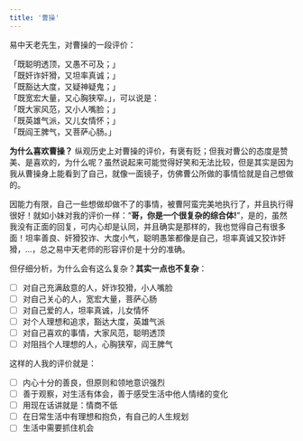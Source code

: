 ```yaml
---
title: '曹操'
---
```

 
易中天老先生，对曹操的一段评价：

「既聪明透顶，又愚不可及；」  
「既奸诈奸猾，又坦率真诚；」  
「既豁达大度，又疑神疑鬼；」  
「既宽宏大量，又心胸狭窄。」，可以说是：  
「既大家风范，又小人嘴脸；」  
「既英雄气派，又儿女情怀；」  
「既阎王脾气，又菩萨心肠。」  

__为什么喜欢曹操？__ 纵观历史上对曹操的评价，有褒有贬；但我对曹公的态度是赞美、是喜欢的，为什么呢？虽然说起来可能觉得好笑和无法比较，但是其实是因为我从曹操身上能看到了自己，就像一面镜子，仿佛曹公所做的事情恰就是自己想做的。

因能力有限，自己一些想做却做不了的事情，被曹阿蛮完美地执行了，并且执行得很好！就如小妹对我的评价一样：“**哥，你是一个很复杂的综合体!**”，是的，虽然我没有正面的回复，可内心却是认同，并且确实是那样的，我也觉得自己有很多面！坦率善良、奸猾狡诈、大度小气，聪明愚笨都像是自己，坦率真诚又狡诈奸猾，...，总之易中天老师的形容评价是十分的准确。

但仔细分析，为什么会有这么复杂？__其实一点也不复杂__：

- [ ] 对自己充满敌意的人，奸诈狡猾，小人嘴脸
- [ ] 对自己关心的人，宽宏大量，菩萨心肠
- [ ] 对自己爱的人，坦率真诚，儿女情怀
- [ ] 对个人理想和追求，豁达大度，英雄气派
- [ ] 对自己喜欢的事情，大家风范，聪明透顶
- [ ] 对阻挡个人理想的人，心胸狭窄，阎王脾气

这样的人我的评价就是：
- [ ] 内心十分的善良，但原则和领地意识强烈
- [ ] 善于观察，对生活有体会，善于感受生活中他人情绪的变化
- [ ] 用现在话讲就是：情商不低
- [ ] 在日常生活中有理想和抱负，有自己的人生规划
- [ ] 生活中需要抓住机会